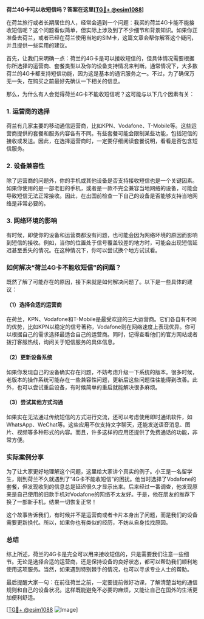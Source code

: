 **荷兰4G卡可以收短信吗？答案在这里[[TG💪+ @esim1088](https://t.me/s/esim1088)]**

在荷兰旅行或者长期居住的人，经常会遇到一个问题：我买的荷兰4G卡能不能接收短信呢？这个问题看似简单，但实际上涉及到了不少细节和背景知识。如果你正准备去荷兰，或者已经在荷兰使用当地的SIM卡，这篇文章会帮你解答这个疑问，并且提供一些实用的建议。

首先，让我们来明确一点：荷兰的4G卡是可以接收短信的，但具体情况需要根据你所选择的运营商、套餐类型以及你的设备支持情况来判断。通常情况下，大多数荷兰的4G卡都支持短信功能，因为这是基本的通讯服务之一。不过，为了确保万无一失，在购买之前最好先确认一下相关的信息。

那么，为什么有人会觉得荷兰4G卡不能收短信呢？这可能与以下几个因素有关：

### 1. **运营商的选择**
荷兰有几家主要的移动通信运营商，比如KPN、Vodafone、T-Mobile等。这些运营商提供的套餐和服务内容各有不同。有些套餐可能会限制某些功能，包括短信的接收或发送。因此，在选择运营商时，一定要仔细阅读套餐说明，看看是否包含短信服务。

### 2. **设备兼容性**
除了运营商的问题外，你的手机或其他设备是否支持接收短信也是一个关键因素。如果你使用的是一部老旧的手机，或者是一款不完全兼容当地网络的设备，可能会导致短信无法正常接收。因此，在出国前检查一下自己的设备是否能够支持当地网络是非常必要的。

### 3. **网络环境的影响**
有时候，即使你的设备和运营商都没有问题，也可能会因为网络环境的原因而影响到短信的接收。例如，当你的位置处于信号覆盖较差的地方时，可能会出现短信延迟甚至丢失的情况。在这种情况下，你可以尝试换个地方试试看。

### 如何解决“荷兰4G卡不能收短信”的问题？

既然了解了可能存在的原因，接下来就是如何解决问题了。以下是一些具体的建议：

#### （1）选择合适的运营商
在荷兰，KPN、Vodafone和T-Mobile是最受欢迎的三大运营商。它们各自有不同的优势，比如KPN以稳定的信号著称，Vodafone则在网络速度上表现优异。你可以根据自己的需求选择最适合自己的运营商。同时，记得查看他们的官方网站或者拨打客服热线，询问关于短信服务的具体信息。

#### （2）更新设备系统
如果你发现自己的设备确实存在问题，不妨考虑升级一下系统的版本。很多时候，老版本的操作系统可能存在一些兼容性问题，更新后这些问题往往能得到改善。此外，也可以尝试重启设备，有时候简单的重启就能解决很多麻烦。

#### （3）尝试其他方式沟通
如果实在无法通过传统短信的方式进行交流，还可以考虑使用即时通讯软件，如WhatsApp、WeChat等。这些应用不仅支持文字聊天，还能发送语音消息、图片、视频等多种形式的内容。而且，许多这样的应用还提供了免费通话的功能，非常方便。

### 实际案例分享

为了让大家更好地理解这个问题，这里给大家讲个真实的例子。小王是一名留学生，刚到荷兰不久就遇到了“4G卡不能收短信”的困扰。他当时选择了Vodafone的套餐，但发现收到的信息总是延迟很久才显示出来。后来经过一番调查，他发现原来是自己使用的旧款手机对Vodafone的网络不太友好。于是，他在朋友的推荐下换了一部新手机，结果一切恢复正常！

这个故事告诉我们，有时候并不是运营商或者卡片本身出了问题，而是我们的设备需要更新换代。所以，如果你也有类似的经历，不妨从自身找找原因。

### 总结

综上所述，荷兰的4G卡是完全可以用来接收短信的，只是需要我们注意一些细节。无论是选择合适的运营商，还是保持设备的良好状态，都可以帮助我们顺利地使用这项服务。当然，如果遇到特别棘手的情况，也可以寻求专业人士的帮助。

最后提醒大家一句：在前往荷兰之前，一定要提前做好功课，了解清楚当地的通信规则和自己的设备状况。这样既能避免不必要的麻烦，又能让自己在国外的生活更加便利舒适。

[[TG💪+ @esim1088](https://t.me/s/esim1088) ![Image](https://i.postimg.cc/4NQfJmqS/Snipaste-2025-05-13-00-14-12.png)]